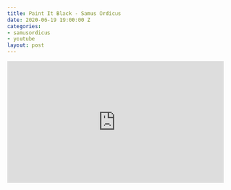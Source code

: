 ```yaml
---
title: Paint It Black - Samus Ordicus
date: 2020-06-19 19:00:00 Z
categories:
- samusordicus
- youtube
layout: post
---
```


<style>.embed-container { position: relative; padding-bottom: 56.25%; height: 0; overflow: hidden; max-width: 100%; } .embed-container iframe, .embed-container object, .embed-container embed { position: absolute; top: 0; left: 0; width: 100%; height: 100%; }</style><div class='embed-container'><iframe src='https://www.youtube.com/embed/hGSfwUaYzDo' frameborder='0' allowfullscreen></iframe></div>

